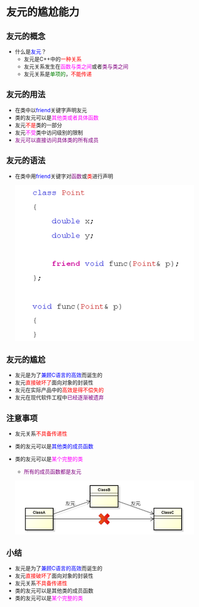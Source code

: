 # 友元的尴尬能力
## 友元的概念
- 什么是<font color=blue>友元</font>？
  - 友元是C++中的<font color=red>一种关系</font>
  - 友元关系发生在<font color=Fuchsia>函数与类之间</font>或者<font color=purple>类与类之间</font>
  - 友元关系是<font color=green>单项的</font>，<font color=red>不能传递</font>

## 友元的用法
- 在类中以<font color=blue>friend</font>关键字声明友元
- 类的友元可以是<font color=Fuchsia>其他类或者具体函数</font>
- 友元<font color=red>不是</font>类的一部分
- 友元<font color=Fuchsia>不受</font>类中访问级别的限制
- <font color=purple>友元可以直接访问具体类的所有成员</font>
  
## 友元的语法
- 在类中用<font color=blue>friend</font>关键字对<font color=purple>函数</font>或<font color=red>类</font>进行声明
  
  ![Alt text](image.png)

## 友元的尴尬
- 友元是为了<font color=blue>兼顾C语言的高效</font>而诞生的
- 友元<font color=red>直接破坏了</font>面向对象的封装性
- 友元在实际产品中的<font color=red>高效是得不偿失的</font>
- 友元在现代软件工程中<font color=purple>已经逐渐被遗弃</font>
  
## 注意事项
- 友元关系<font color=red>不具备传递性</font>
- 类的友元可以是<font color=blue>其他类的成员函数</font>
- 类的友元可以是<font color=Fuchsia>某个完整的类</font>
  - <font color=purple>所有的成员函数都是友元</font>
  
  ![Alt text](image-1.png)

## 小结
- 友元是为了<font color=blue>兼顾C语言的高效</font>而诞生的
- 友元<font color=red>直接破坏了</font>面向对象的封装性
- 友元关系<font color=red>不具备传递性</font>
- 类的友元可以是其他类的成员函数
- 类的友元可以是<font color=Fuchsia>某个完整的类</font>